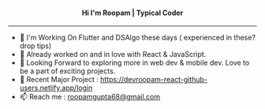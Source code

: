 <h4 align="center">  Hi I'm Roopam | Typical Coder</h4>

<hr />

- 👋 I'm Working On Flutter and DSAlgo these days ( experienced in these? drop tips)
- 👀 Already worked on and in love with React & JavaScript.
- 🌱 Looking Forward to exploring more in web dev & mobile dev. Love to be a part of exciting projects.
- :dizzy: Recent Major Project : https://devroopam-react-github-users.netlify.app/login
- 📫 Reach me : roopamgupta68@gmail.com

<!---
whoroopamgupta/whoroopamgupta is a ✨ special ✨ repository because its `README.md` (this file) appears on your GitHub profile.
You can click the Preview link to take a look at your changes.
--->
